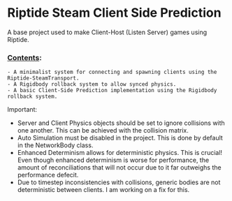 # Riptide Steam Client Side Prediction
 A base project used to make Client-Host (Listen Server) games using Riptide.

### <u>Contents</u>:
    - A minimalist system for connecting and spawning clients using the Riptide-SteamTransport.
    - A Rigidbody rollback system to allow synced physics.
    - A basic Client-Side Prediction implementation using the Rigidbody rollback system. 


 Important:

 - Server and Client Physics objects should be set to ignore collisions with one another. This can be achieved with the collision matrix.
 - Auto Simulation must be disabled in the project. This is done by default in the NetworkBody class.
 - Enhanced Determinism allows for deterministic physics. This is crucial! Even though enhanced determinism is worse for performance, the amount of reconciliations that will not occur due to it far outweighs the performance defecit.
 - Due to timestep inconsistencies with collisions, generic bodies are not deterministic between clients. I am working on a fix for this.
